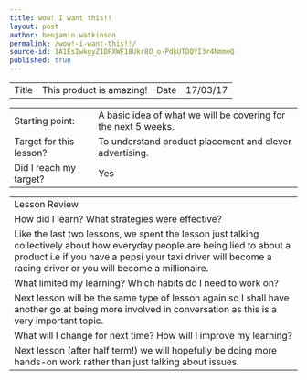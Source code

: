 ```yaml
---
title: wow! I want this!!
layout: post
author: benjamin.watkinson
permalink: /wow!-i-want-this!!/
source-id: 1A1EsIwkgyZ1DFXWF18Ukr8O_o-PdkUTDQYI3r4NmmeQ
published: true
---
```

	

<table>
  <tr>
    <td>Title</td>
    <td>This product is amazing!</td>
    <td>Date</td>
    <td>17/03/17</td>
  </tr>
</table>


<table>
  <tr>
    <td>Starting point:</td>
    <td>A basic idea of what we will be covering for the next 5 weeks.</td>
  </tr>
  <tr>
    <td>Target for this lesson?</td>
    <td>To understand product placement and clever advertising.</td>
  </tr>
  <tr>
    <td>Did I reach my target? </td>
    <td>Yes
</td>
  </tr>
</table>


<table>
  <tr>
    <td>Lesson Review</td>
  </tr>
  <tr>
    <td>How did I learn? What strategies were effective? </td>
  </tr>
  <tr>
    <td>Like the last two lessons, we spent the lesson just talking collectively about how everyday people are being lied to about a product i.e if you have a pepsi your taxi driver will become a racing driver or you will become a millionaire.</td>
  </tr>
  <tr>
    <td>What limited my learning? Which habits do I need to work on? </td>
  </tr>
  <tr>
    <td>Next lesson will be the same type of lesson again so I shall have another go at being more involved in conversation as this is a very important topic.</td>
  </tr>
  <tr>
    <td>What will I change for next time? How will I improve my learning?</td>
  </tr>
  <tr>
    <td>Next lesson (after half term!) we will hopefully be doing more hands-on work rather than just
talking about issues. </td>
  </tr>
</table>


